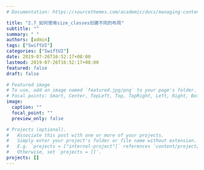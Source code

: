 ```yaml
---
# Documentation: https://sourcethemes.com/academic/docs/managing-content/

title: "2.7_如何使用size_classes创建不同的布局"
subtitle: ""
summary: " "
authors: [admin]
tags: ["SwiftUI"]
categories: ["SwiftUI"]
date: 2019-07-26T16:52:17+08:00
lastmod: 2019-07-26T16:52:17+08:00
featured: false
draft: false

# Featured image
# To use, add an image named `featured.jpg/png` to your page's folder.
# Focal points: Smart, Center, TopLeft, Top, TopRight, Left, Right, BottomLeft, Bottom, BottomRight.
image:
  caption: ""
  focal_point: ""
  preview_only: false

# Projects (optional).
#   Associate this post with one or more of your projects.
#   Simply enter your project's folder or file name without extension.
#   E.g. `projects = ["internal-project"]` references `content/project/deep-learning/index.md`.
#   Otherwise, set `projects = []`.
projects: []
---
```

